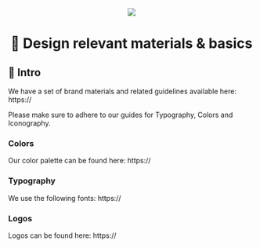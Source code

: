 <div align="center">
<a href="https://en.wikipedia.org/wiki/Acme_Corporation"><img src="https://i.imgur.com/C3riAXH.png" /></a>
  <h1>💅 Design relevant materials & basics</h1>
</div>

## 👋 Intro

We have a set of brand materials and related guidelines available here:
https://

Please make sure to adhere to our guides for Typography, Colors and Iconography.

### Colors

Our color palette can be found here: 
https://

### Typography

We use the following fonts: 
https://

### Logos

Logos can be found here:
https://